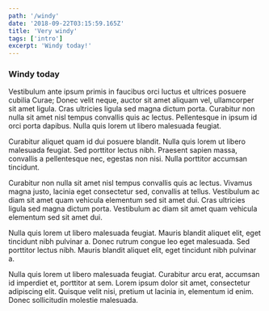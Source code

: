 ```yaml
---
path: '/windy'
date: '2018-09-22T03:15:59.165Z'
title: 'Very windy'
tags: ['intro']
excerpt: 'Windy today!'
---
```


### Windy today

Vestibulum ante ipsum primis in faucibus orci luctus et ultrices posuere cubilia Curae; Donec velit neque, auctor sit amet aliquam vel, ullamcorper sit amet ligula. Cras ultricies ligula sed magna dictum porta. Curabitur non nulla sit amet nisl tempus convallis quis ac lectus. Pellentesque in ipsum id orci porta dapibus. Nulla quis lorem ut libero malesuada feugiat.

Curabitur aliquet quam id dui posuere blandit. Nulla quis lorem ut libero malesuada feugiat. Sed porttitor lectus nibh. Praesent sapien massa, convallis a pellentesque nec, egestas non nisi. Nulla porttitor accumsan tincidunt.

Curabitur non nulla sit amet nisl tempus convallis quis ac lectus. Vivamus magna justo, lacinia eget consectetur sed, convallis at tellus. Vestibulum ac diam sit amet quam vehicula elementum sed sit amet dui. Cras ultricies ligula sed magna dictum porta. Vestibulum ac diam sit amet quam vehicula elementum sed sit amet dui.

Nulla quis lorem ut libero malesuada feugiat. Mauris blandit aliquet elit, eget tincidunt nibh pulvinar a. Donec rutrum congue leo eget malesuada. Sed porttitor lectus nibh. Mauris blandit aliquet elit, eget tincidunt nibh pulvinar a.

Nulla quis lorem ut libero malesuada feugiat. Curabitur arcu erat, accumsan id imperdiet et, porttitor at sem. Lorem ipsum dolor sit amet, consectetur adipiscing elit. Quisque velit nisi, pretium ut lacinia in, elementum id enim. Donec sollicitudin molestie malesuada.

